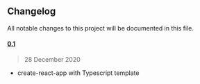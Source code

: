 ## Changelog

All notable changes to this project will be documented in this file.

#### [0.1](https://github.com/AleNegrini/parrocchie-valmalenco-ui/tree/develop/src)

> 28 December 2020

- create-react-app with Typescript template
